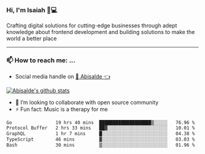 ### Hi, I'm Isaiah 🌻💻

<!--
<img src="https://res.cloudinary.com/abisalde/image/upload/c_scale,h_311,w_816/v1616039512/Abisalde_github.gif" alt="Isaiah Abiodun (Abisalde) small video about his profile on Github"> 
-->

Crafting digital solutions for cutting-edge businesses through adept knowledge about frontend development and building solutions to make the world a better place
<hr>

### 📫 How to reach me: ...
- Social media handle on <a href="https://twitter.com/abisalde">🔔  Abisalde   👈</a>


[![Abisalde's github stats](https://github-readme-stats.vercel.app/api?username=abisalde)](https://github.com/abisalde/github-readme-stats)

- 👯 I’m looking to collaborate with open source community
- ⚡ Fun fact: Music is a therapy for me


<!--
**abisalde/Abisalde** is a ✨ _special_ ✨ repository because its `README.md` (this file) appears on your GitHub profile.

Here are some ideas to get you started:


- 👯 I’m looking to collaborate with open source community
- 🤔 I’m looking for help with ...
- 💬 Ask me about ...
- 📫 How to reach me: ...
- 😄 Pronouns: ...
- ⚡ Fun fact: ...
-->

<!--START_SECTION:waka-->

```txt
Go                19 hrs 40 mins  ███████████████████▒░░░░░   76.96 %
Protocol Buffer   2 hrs 33 mins   ██▓░░░░░░░░░░░░░░░░░░░░░░   10.01 %
GraphQL           1 hr 7 mins     █░░░░░░░░░░░░░░░░░░░░░░░░   04.38 %
TypeScript        46 mins         ▓░░░░░░░░░░░░░░░░░░░░░░░░   03.03 %
Bash              30 mins         ▒░░░░░░░░░░░░░░░░░░░░░░░░   01.96 %
```

<!--END_SECTION:waka-->

